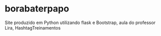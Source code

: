# borabaterpapo
 Site produzido em Python utilizando flask e Bootstrap, aula do professor Lira, HashtagTreinamentos
